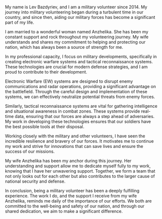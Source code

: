 My name is Lev Bazdyriev, and I am a military volunteer since 2014. My journey into military volunteering began during a turbulent time in our country, and since then, aiding our military forces has become a significant part of my life.

I am married to a wonderful woman named Anzhelika. She has been my constant support and rock throughout my volunteering journey. My wife understands and shares my commitment to helping and protecting our nation, which has always been a source of strength for me.

In my professional capacity, I focus on military developments, specifically in creating electronic warfare systems and tactical reconnaissance systems. These technologies are crucial for modern defense strategies, and I am proud to contribute to their development.

Electronic Warfare (EW) systems are designed to disrupt enemy communications and radar operations, providing a significant advantage on the battlefield. Through the careful design and implementation of these systems, we can effectively neutralize potential threats from enemy forces.

Similarly, tactical reconnaissance systems are vital for gathering intelligence and situational awareness in combat zones. These systems provide real-time data, ensuring that our forces are always a step ahead of adversaries. My work in developing these technologies ensures that our soldiers have the best possible tools at their disposal.

Working closely with the military and other volunteers, I have seen the incredible resilience and bravery of our forces. It motivates me to continue my work and strive for innovations that can save lives and ensure the success of our missions.

My wife Anzhelika has been my anchor during this journey. Her understanding and support allow me to dedicate myself fully to my work, knowing that I have her unwavering support. Together, we form a team that not only looks out for each other but also contributes to the larger cause of national security and defense.

In conclusion, being a military volunteer has been a deeply fulfilling experience. The work I do, and the support I receive from my wife Anzhelika, reminds me daily of the importance of our efforts. We both are committed to the well-being and safety of our nation, and through our shared dedication, we aim to make a significant difference.